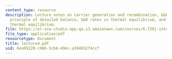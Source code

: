 ```yaml
---
content_type: resource
description: Lecture notes on carrier generation and recombination, G&R mechanisms,
  principle of detailed balance, G&R rates in thermal equilibrium, and G&R rates outside
  thermal equilibrium.
file: https://ol-ocw-studio-app-qa.s3.amazonaws.com/courses/6-720j-integrated-microelectronic-devices-spring-2007/6ea95228c96b5cb849eca384b52f4ccf_lecture4.pdf
file_type: application/pdf
resourcetype: Document
title: lecture4.pdf
uid: 6ea95228-c96b-5cb8-49ec-a384b52f4ccf
---
```

